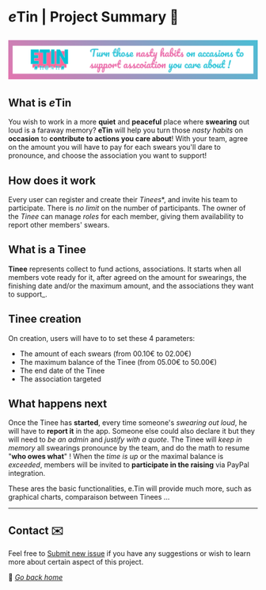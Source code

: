 # *e*Tin | Project Summary 📄

## ![alt text](../src/img/banner.png "eTin wiki banner")

## What is *e*Tin

You wish to work in a more **quiet** and **peaceful** place where **swearing** out loud is a faraway memory? **eTin** will help you turn those _nasty habits_ on **occasion** to **contribute to actions you care about**! With your team, agree on the amount you will have to pay for each swears you'll dare to pronounce, and choose the association you want to support!

## How does it work

Every user can register and create their _Tinees_*, and invite his team to participate. There is _no limit_ on the number of participants. The owner of the _Tinee_ can manage _roles_ for each member, giving them availability to report other members' swears.

## What is a Tinee

**Tinee** represents collect to fund actions, associations. It starts when all members vote ready for it, after agreed on the amount for swearings, the finishing date and/or the maximum amount,  and the associations they want to support_.

## Tinee creation

On creation, users will have to to set  these 4 parameters:

* The amount of each swears (from 00.10€ to 02.00€)
* The maximum balance of the Tinee (from 05.00€ to 50.00€)
* The end date of the Tinee
* The association targeted

## What happens next

Once the Tinee has **started**, every time someone's _swearing out loud_, he will have to **report it** in the app. Someone else could also declare it but they will need to _be an admin_ and _justify with a quote_.
The Tinee will _keep in memory_ all swearings pronounce by the team, and do the math to resume "**who owes what**" !
When the _time is up_ or the maximal balance is _exceeded_, members will be invited to **participate in the raising** via PayPal integration.

These ares the basic functionalities, e.Tin will provide much more, such as  graphical charts, comparaison between Tinees …

***

## Contact ✉️

Feel free to [Submit new issue](https://github.com/louiiuol/swear-tin/issues) if you have any suggestions or wish to learn more about certain aspect of this project.

🏡 *[Go back home](https://louiiuol.github.io/swear-tin/)*
